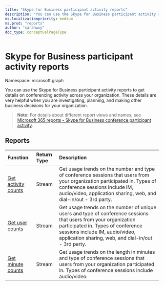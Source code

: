 ```yaml
---
title: "Skype for Business participant activity reports"
description: "You can use the Skype for Business participant activity reports to get details on conferencing activity across your organization. These details are very helpful when you are investigating, planning, and making other business decisions for your organization."
ms.localizationpriority: medium
ms.prod: "reports"
author: "sarahwxy"
doc_type: conceptualPageType
---
```


# Skype for Business participant activity reports

Namespace: microsoft.graph

You can use the Skype for Business participant activity reports to get details on conferencing activity across your organization. These details are very helpful when you are investigating, planning, and making other business decisions for your organization.

> **Note:** For details about different report views and names, see [Microsoft 365 reports - Skype for Business conference participant activity](https://support.office.com/client/Skype-for-Business-Online-conference-participant-activity-c3c89995-65dd-4715-9e38-bb244c742c6b).

## Reports

| Function                                 | Return Type | Description                              |
| :--------------------------------------- | :---------- | :--------------------------------------- |
| [Get activity counts](../api/reportroot-getskypeforbusinessparticipantactivitycounts.md) | Stream      | Get usage trends on the number and type of conference sessions that users from your organization participated in. Types of conference sessions include IM, audio/video, application sharing, web, and dial-in/out - 3rd party. |
| [Get user counts](../api/reportroot-getskypeforbusinessparticipantactivityusercounts.md) | Stream      | Get usage trends on the number of unique users and type of conference sessions that users from your organization participated in. Types of conference sessions include IM, audio/video, application sharing, web, and dial-in/out - 3rd party. |
| [Get minute counts](../api/reportroot-getskypeforbusinessparticipantactivityminutecounts.md) | Stream      | Get usage trends on the length in minutes and type of conference sessions that users from your organization participated in. Types of conference sessions include audio/video. |

